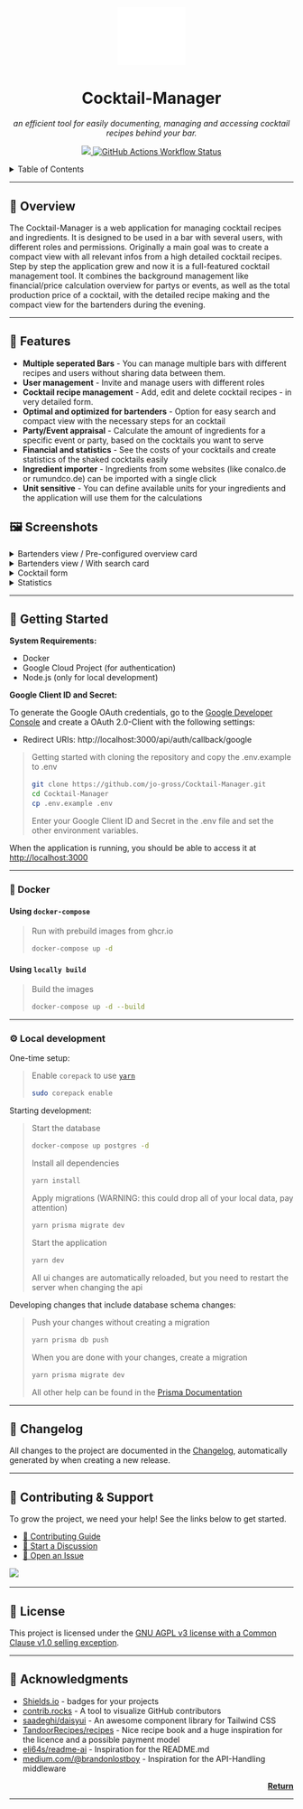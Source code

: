 <p align="center">
  <img src="https://raw.githubusercontent.com/jo-gross/Cocktail-Manager/main/public/images/The%20Cocktail%20Manager%20Logo.png" width="120">
</p>
<h1 align="center">Cocktail-Manager</h1>
<p align="center">
  <em>an efficient tool for easily documenting, managing and accessing cocktail recipes behind your bar. </em>
</p>
<p align="center">
  <a href="https://github.com/jo-gross/cocktail-manager/releases/latest" rel="noopener noreferrer">
    <img src="https://img.shields.io/github/v/release/jo-gross/cocktail-manager" >
  </a>
  <a href="https://github.com/jo-gross/cocktail-manager/actions" target="_blank" rel="noopener noreferrer">
    <img alt="GitHub Actions Workflow Status" src="https://img.shields.io/github/actions/workflow/status/jo-gross/cocktail-manager/semantic-release.yml">
  </a>
</p>

<!-- TABLE OF CONTENTS -->
<details>
  <summary>Table of Contents</summary>

- [📍 Overview](#-overview)
- [🧩 Features](#-features)
- [🚀 Getting Started](#-getting-started)
  - [🐳 Docker](#-docker)
  - [⚙️ Local development](#-local-development)
- [📒 Changelog](#-changelog)
- [🤝 Contributing & Support](#-contributing--support)
- [📄 License](#-license)
- [🤗 Acknowledgments](#-acknowledgments)

</details>

---

## 📍 Overview

The Cocktail-Manager is a web application for managing cocktail recipes and ingredients. It is designed to be used in a
bar with several users, with different roles and permissions.
Originally a main goal was to create a compact view with all relevant infos from a high detailed cocktail recipes. Step
by step the application grew and now it is a full-featured cocktail management tool. It combines the background
management like financial/price calculation overview for partys or events, as well as the total production price of a
cocktail, with the detailed recipe making and the compact view for the bartenders during the evening.

---

## 🧩 Features

- **Multiple seperated Bars** - You can manage multiple bars with different recipes and users without sharing data
  between them.
- **User management** - Invite and manage users with different roles
- **Cocktail recipe management** - Add, edit and delete cocktail recipes - in very detailed form.
- **Optimal and optimized for bartenders** - Option for easy search and compact view with the necessary steps for an
  cocktail
- **Party/Event appraisal** - Calculate the amount of ingredients for a specific event or party, based on the cocktails
  you want to serve
- **Financial and statistics** - See the costs of your cocktails and create statistics of the shaked cocktails easily
- **Ingredient importer** - Ingredients from some websites (like conalco.de or rumundco.de) can be imported with a
  single click
- **Unit sensitive** - You can define available units for your ingredients and the application will use them for the
  calculations

## 🖼️ Screenshots

<details>
  <summary>Bartenders view / Pre-configured overview card</summary>
  <img src="https://raw.githubusercontent.com/jo-gross/Cocktail-Manager/main/docs/images/Main%20page%20in%20card%20mode.png">
</details>
<details>
  <summary>Bartenders view / With search card</summary>
  <img src="https://raw.githubusercontent.com/jo-gross/Cocktail-Manager/main/docs/images/Main%20page%20in%20search%20mode.png">
</details>
<details>
  <summary>Cocktail form</summary>
  <img src="https://raw.githubusercontent.com/jo-gross/Cocktail-Manager/main/docs/images/Example%20cocktail%20form.png">
</details>

<details>
  <summary>Statistics</summary>
  <img src="https://raw.githubusercontent.com/jo-gross/Cocktail-Manager/main/docs/images/Statistic%20page.png">
</details>

---

## 🚀 Getting Started

**System Requirements:**

- Docker
- Google Cloud Project (for authentication)
- Node.js (only for local development)

**Google Client ID and Secret:**

To generate the Google OAuth credentials, go to
the [Google Developer Console](https://console.developers.google.com/apis/credentials) and create a OAuth 2.0-Client
with the following settings:

- Redirect URIs: http://localhost:3000/api/auth/callback/google

> Getting started with cloning the repository and copy the .env.example to .env
>
> ```sh
> git clone https://github.com/jo-gross/Cocktail-Manager.git
> cd Cocktail-Manager
> cp .env.example .env
> ```
>
> Enter your Google Client ID and Secret in the .env file and set the other environment variables.

When the application is running, you should be able to access it at [http://localhost:3000](http://localhost:3000)

---

### 🐳 Docker

#### Using `docker-compose`

> Run with prebuild images from ghcr.io
>
> ```sh
> docker-compose up -d
> ```

#### Using `locally build`

> Build the images
>
> ```sh
> docker-compose up -d --build
> ```

---

### ⚙️ Local development

One-time setup:

> Enable `corepack` to use [`yarn`](https://yarnpkg.com/getting-started/install)
>
> ```sh
> sudo corepack enable
> ```

Starting development:

> Start the database
>
> ```sh
> docker-compose up postgres -d
> ```
>
> Install all dependencies
>
> ```sh
> yarn install
> ```
>
> Apply migrations (WARNING: this could drop all of your local data, pay attention)
>
> ```sh
> yarn prisma migrate dev
> ```
>
> Start the application
>
> ```sh
> yarn dev
> ```
>
> All ui changes are automatically reloaded, but you need to restart the server when changing the api

Developing changes that include database schema changes:

> Push your changes without creating a migration
>
> ```sh
> yarn prisma db push
> ```
>
> When you are done with your changes, create a migration
>
> ```sh
> yarn prisma migrate dev
> ```
>
> All other help can be found in the [Prisma Documentation](https://www.prisma.io/docs/orm/prisma-migrate)

---

## 📒 Changelog

All changes to the project are documented in
the [Changelog](https://github.com/jo-gross/Cocktail-Manager/blob/main/docs/CHANGELOG.md), automatically generated by
when creating a new release.

---

## 🤝 Contributing & Support

To grow the project, we need your help! See the links below to get started.

- [🔰 Contributing Guide][1]
- [👋 Start a Discussion][2]
- [🐛 Open an Issue][3]

[1]: https://github.com/jo-gross/cocktail-manager/blob/main/CONTRIBUTING.md '🔰 Contributing Guide'

[2]: https://github.com/jo-gross/cocktail-manager/discussions '👋 Start a Discussion'

[3]: https://github.com/jo-gross/cocktail-manager/issues '🐛 Open an Issue'

<p align="left">
  <a href="https://github.com/jo-gross/cocktail-manager/graphs/contributors">
    <img src="https://contrib.rocks/image?repo=jo-gross/cocktail-manager" />
  </a>
</p>

---

## 📄 License

This project is licensed under
the [GNU AGPL v3 license with a Common Clause v1.0 selling exception](https://github.com/jo-gross/cocktail-manager/blob/main/LICENSE).

---

## 🤗 Acknowledgments

- [Shields.io](https://shields.io/) - badges for your projects
- [contrib.rocks](https://contrib.rocks) - A tool to visualize GitHub contributors
- [saadeghi/daisyui](https://github.com/saadeghi/daisyui) - An awesome component library for Tailwind CSS
- [TandoorRecipes/recipes](https://github.com/TandoorRecipes/recipes) - Nice recipe book and a huge inspiration for the
  licence and a possible payment model
- [eli64s/readme-ai](https://github.com/eli64s/readme-ai/) - Inspiration for the README.md
- [medium.com/@brandonlostboy](https://medium.com/@brandonlostboy/build-it-better-next-js-api-handler-75070dd1826f) -
  Inspiration for
  the API-Handling middleware

<p align="right">
  <a href="#-overview"><b>Return</b></a>
</p>

---
